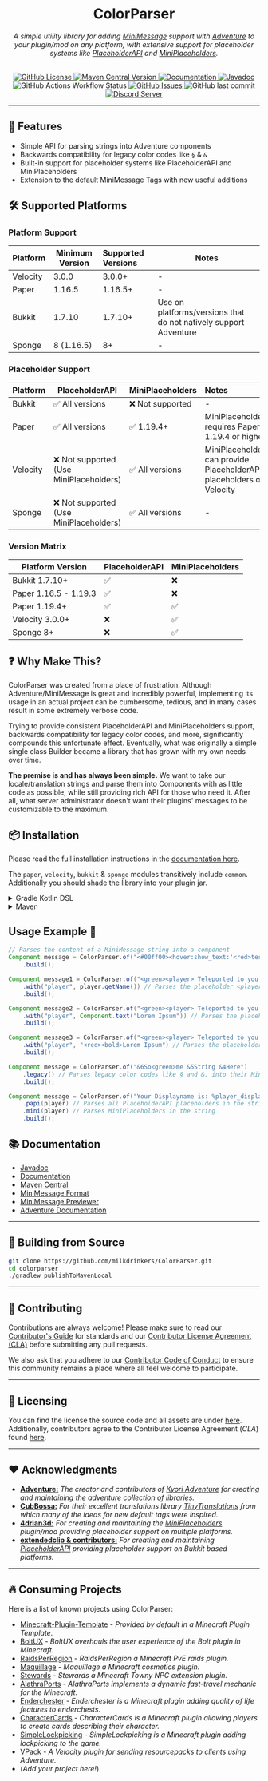 <div align="center">
  <h1>ColorParser</h1>
    
  *A simple utility library for adding [MiniMessage](https://docs.advntr.dev/minimessage/format.html) support with [Adventure](https://docs.advntr.dev/index.html) to your plugin/mod on any platform, with extensive support for placeholder systems like [PlaceholderAPI](https://github.com/PlaceholderAPI/PlaceholderAPI) and [MiniPlaceholders](https://github.com/MiniPlaceholders/MiniPlaceholders).*

<br>
<div>
<a href="https://github.com/milkdrinkers/ColorParser/blob/main/LICENSE">
    <img alt="GitHub License" src="https://img.shields.io/github/license/milkdrinkers/ColorParser?style=for-the-badge&color=blue&labelColor=141417">
</a>
<a href="https://central.sonatype.com/artifact/io.github.milkdrinkers/colorparser-common">
    <img alt="Maven Central Version" src="https://img.shields.io/maven-central/v/io.github.milkdrinkers/colorparser-common?style=for-the-badge&labelColor=141417">
</a>
<a href="https://milkdrinkers.athyrium.eu/colorparser">
    <img alt="Documentation" src="https://img.shields.io/badge/DOCUMENTATION-900C3F?style=for-the-badge&labelColor=141417">
</a>
<a href="https://javadoc.io/doc/io.github.milkdrinkers/colorparser-common">
    <img alt="Javadoc" src="https://img.shields.io/badge/JAVADOC-8A2BE2?style=for-the-badge&labelColor=141417">
</a>
<br>

<img alt="GitHub Actions Workflow Status" src="https://img.shields.io/github/actions/workflow/status/milkdrinkers/ColorParser/ci.yml?style=for-the-badge&labelColor=141417">
<a href="https://github.com/milkdrinkers/ColorParser/issues">
    <img alt="GitHub Issues" src="https://img.shields.io/github/issues/milkdrinkers/ColorParser?style=for-the-badge&labelColor=141417">
</a>
<img alt="GitHub last commit" src="https://img.shields.io/github/last-commit/milkdrinkers/ColorParser?style=for-the-badge&labelColor=141417">
<a href="https://discord.gg/cG5uWvUcM6">
    <img alt="Discord Server" src="https://img.shields.io/badge/-DISCORD-5865F2?style=for-the-badge&logo=discord&logoColor=ffffff&color=%235865F2">
</a>
</div>
</div>

---

## 🌟 Features
- Simple API for parsing strings into Adventure components
- Backwards compatibility for legacy color codes like `§` & `&`
- Built-in support for placeholder systems like PlaceholderAPI and MiniPlaceholders
- Extension to the default MiniMessage Tags with new useful additions

## 🛠️ Supported Platforms

### Platform Support

| Platform | Minimum Version | Supported Versions | Notes                                                            |
|----------|-----------------|:-------------------|------------------------------------------------------------------|
| Velocity | 3.0.0           | 3.0.0+             | -                                                                |
| Paper    | 1.16.5          | 1.16.5+            | -                                                                |
| Bukkit   | 1.7.10          | 1.7.10+            | Use on platforms/versions that do not natively support Adventure |
| Sponge   | 8 (1.16.5)      | 8+                 | -                                                                |

### Placeholder Support

| Platform | PlaceholderAPI                         | MiniPlaceholders | Notes                                                                |
|----------|----------------------------------------|------------------|:---------------------------------------------------------------------|
| Bukkit   | ✅ All versions                         | ❌ Not supported | -                                                                    |
| Paper    | ✅ All versions                         | ✅ 1.19.4+ | MiniPlaceholders requires Paper 1.19.4 or higher                     |
| Velocity | ❌ Not supported (Use MiniPlaceholders) | ✅ All versions | MiniPlaceholders can provide PlaceholderAPI placeholders on Velocity |
| Sponge   | ❌ Not supported (Use MiniPlaceholders) | ✅ All versions | -                                                                    |

### Version Matrix

| Platform Version      | PlaceholderAPI | MiniPlaceholders |
|-----------------------|---------------|------------------|
| Bukkit 1.7.10+        | ✅ | ❌ |
| Paper 1.16.5 - 1.19.3 | ✅ | ❌ |
| Paper 1.19.4+         | ✅ | ✅ |
| Velocity 3.0.0+       | ❌ | ✅ |
| Sponge 8+             | ❌ | ✅ |

## ❓ Why Make This?

ColorParser was created from a place of frustration. Although Adventure/MiniMessage is great and incredibly powerful, implementing its usage in an actual project can be cumbersome, tedious, and in many cases result in some extremely verbose code. 

Trying to provide consistent PlaceholderAPI and MiniPlaceholders support, backwards compatibility for legacy color codes, and more, significantly compounds this unfortunate effect. Eventually, what was originally a simple single class Builder became a library that has grown with my own needs over time.

**The premise is and has always been simple.** We want to take our locale/translation strings and parse them into Components with as little code as possible, while still providing rich API for those who need it. After all, what server administrator doesn't want their plugins' messages to be customizable to the maximum. 

## 📦 Installation

Please read the full installation instructions in the [documentation here](https://milkdrinkers.athyrium.eu/colorparser/installation).

The `paper`, `velocity`, `bukkit` & `sponge` modules transitively include `common`. Additionally you should shade the library into your plugin jar.

<details>
<summary>Gradle Kotlin DSL</summary>

```kotlin
repositories {
    mavenCentral()
}

dependencies {
    implementation("io.github.milkdrinkers:colorparser-paper:VERSION")
    implementation("io.github.milkdrinkers:colorparser-velocity:VERSION")
    implementation("io.github.milkdrinkers:colorparser-bukkit:VERSION")
}
```
</details>

<details>
<summary>Maven</summary>

```xml
<project>
    <dependencies>
        <dependency>
            <groupId>io.github.milkdrinkers</groupId>
            <artifactId>colorparser-paper</artifactId>
            <version>VERSION</version>
        </dependency>
        <dependency>
            <groupId>io.github.milkdrinkers</groupId>
            <artifactId>colorparser-velocity</artifactId>
            <version>VERSION</version>
        </dependency>
        <dependency>
            <groupId>io.github.milkdrinkers</groupId>
            <artifactId>colorparser-bukkit</artifactId>
            <version>VERSION</version>
        </dependency>
    </dependencies>
</project>
```
</details>

## Usage Example 🚀

```java
// Parses the content of a MiniMessage string into a component
Component message = ColorParser.of("<#00ff00><hover:show_text:'<red>test'>R G B!")
    .build();
```

```java
Component message1 = ColorParser.of("<green><player> Teleported to you.")
    .with("player", player.getName()) // Parses the placeholder <player> with the player's name
    .build();

Component message2 = ColorParser.of("<green><player> Teleported to you.")
    .with("player", Component.text("Lorem Ipsum")) // Parses the placeholder <player> with an Adventure Component
    .build();

Component message3 = ColorParser.of("<green><player> Teleported to you.")
    .with("player", "<red><bold>Lorem Ipsum") // Parses the placeholder <player> with MiniMessage string
    .build();
```

```java
Component message = ColorParser.of("&6So<green>me &5String &4Here")
    .legacy() // Parses legacy color codes like § and &, into their MiniMessage equivalents
    .build();
```

```java
Component message = ColorParser.of("Your Displayname is: %player_displayname%")
    .papi(player) // Parses all PlaceholderAPI placeholders in the string
    .mini(player) // Parses MiniPlaceholders in the string
    .build();
```

## 📚 Documentation 

- [Javadoc](https://javadoc.io/doc/io.github.milkdrinkers/colorparser-common)
- [Documentation](https://milkdrinkers.athyrium.eu/colorparser)
- [Maven Central](https://central.sonatype.com/search?q=colorparser&namespace=io.github.milkdrinkers)
- [MiniMessage Format](https://docs.advntr.dev/minimessage/format.html)
- [MiniMessage Previewer](https://webui.advntr.dev/)
- [Adventure Documentation](https://docs.advntr.dev/index.html)

---

## 🔨 Building from Source 

```bash
git clone https://github.com/milkdrinkers/ColorParser.git
cd colorparser
./gradlew publishToMavenLocal
```

---

## 🔧 Contributing

Contributions are always welcome! Please make sure to read our [Contributor's Guide](CONTRIBUTING.md) for standards and our [Contributor License Agreement (CLA)](CONTRIBUTOR_LICENSE_AGREEMENT.md) before submitting any pull requests.

We also ask that you adhere to our [Contributor Code of Conduct](CODE_OF_CONDUCT.md) to ensure this community remains a place where all feel welcome to participate.

---

## 📝 Licensing

You can find the license the source code and all assets are under [here](../LICENSE). Additionally, contributors agree to the Contributor License Agreement \(*CLA*\) found [here](CONTRIBUTOR_LICENSE_AGREEMENT.md).

---

## ❤️ Acknowledgments

- [**Adventure:**](https://github.com/KyoriPowered/adventure) *The creator and contributors of [_Kyori Adventure_](https://github.com/KyoriPowered/adventure) for creating and maintaining the adventure collection of libraries.*
- [**CubBossa:**](https://github.com/CubBossa) *For their excellent translations library [_TinyTranslations_](https://github.com/CubBossa/TinyTranslations) from which many of the ideas for new default tags were inspired.*
- [**4drian3d:**](https://github.com/4drian3d) *For creating and maintaining the [_MiniPlaceholders_](https://github.com/MiniPlaceholders/MiniPlaceholders) plugin/mod providing placeholder support on multiple platforms.*
- [**extendedclip & contributors:**](https://github.com/PlaceholderAPI/PlaceholderAPI/graphs/contributors) *For creating and maintaining [_PlaceholderAPI_](https://github.com/placeholderapi/placeholderapi/) providing placeholder support on Bukkit based platforms.*

---

## 🔥 Consuming Projects

Here is a list of known projects using ColorParser:
- [Minecraft-Plugin-Template](https://github.com/milkdrinkers/Minecraft-Plugin-Template) - *Provided by default in a Minecraft Plugin Template.*
- [BoltUX](https://github.com/Alathra/BoltUX) - *BoltUX overhauls the user experience of the Bolt plugin in Minecraft.*
- [RaidsPerRegion](https://github.com/Alathra/RaidsPerRegion) - *RaidsPerRegion a Minecraft PvE raids plugin.*
- [Maquillage](https://github.com/milkdrinkers/Maquillage) - *Maquillage a Minecraft cosmetics plugin.*
- [Stewards](https://github.com/milkdrinkers/Stewards) - *Stewards a Minecraft Towny NPC extension plugin.*
- [AlathraPorts](https://github.com/Alathra/AlathraPorts) - *AlathraPorts implements a dynamic fast-travel mechanic for the Minecraft.*
- [Enderchester](https://github.com/milkdrinkers/Enderchester) - *Enderchester is a Minecraft plugin adding quality of life features to enderchests.*
- [CharacterCards](https://github.com/Alathra/CharacterCards) - *CharacterCards is a Minecraft plugin allowing players to create cards describing their character.*
- [SimpleLockpicking](https://github.com/Alathra/SimpleLockpicking) - *SimpleLockpicking is a Minecraft plugin adding lockpicking to the game.*
- [VPack](https://github.com/Alathra/VPack) - *A Velocity plugin for sending resourcepacks to clients using Adventure.*
- (*Add your project here!*)
